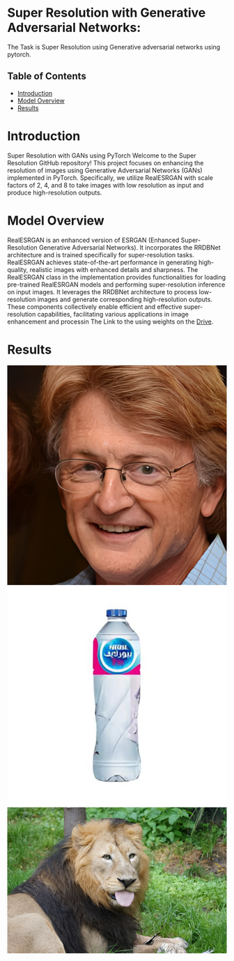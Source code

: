 # Super Resolution with Generative Adversarial Networks:
The Task is Super Resolution using Generative adversarial networks using pytorch. 

## Table of Contents
- [Introduction](#introduction)
- [Model Overview](#ModelOverview)
- [Results](#Results)

# Introduction
Super Resolution with GANs using PyTorch
Welcome to the Super Resolution GitHub repository! This project focuses on enhancing the resolution of images using Generative Adversarial Networks (GANs) implemented in PyTorch. Specifically, we utilize RealESRGAN with scale factors of 2, 4, and 8 to take images with low resolution as input and produce high-resolution outputs.

# Model Overview
RealESRGAN is an enhanced version of ESRGAN (Enhanced Super-Resolution Generative Adversarial Networks). It incorporates the RRDBNet architecture and is trained specifically for super-resolution tasks. RealESRGAN achieves state-of-the-art performance in generating high-quality, realistic images with enhanced details and sharpness.
The RealESRGAN class in the implementation provides functionalities for loading pre-trained RealESRGAN models and performing super-resolution inference on input images. It leverages the RRDBNet architecture to process low-resolution images and generate corresponding high-resolution outputs.
These components collectively enable efficient and effective super-resolution capabilities, facilitating various applications in image enhancement and processin
The Link to the using weights on the <a href="https://drive.google.com/drive/folders/1vHJHxXYuCjsRReZHi_b1LP5kRYv7s9fd?usp=sharing" target="blank">Drive</a>.

# Results
<img src="results/lr_face.png" width="512"/>
<img src="results/download (1).jpg" width="512"/>
<img src="results/lr_lion.png" width="512"/>
